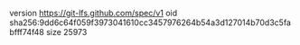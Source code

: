 version https://git-lfs.github.com/spec/v1
oid sha256:9dd6c64f059f3973041610cc3457976264b54a3d127014b70d3c5fabfff74f48
size 25973
